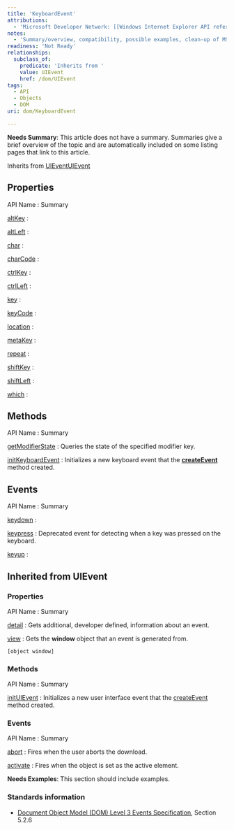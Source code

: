 ```yaml
---
title: 'KeyboardEvent'
attributions:
  - 'Microsoft Developer Network: [[Windows Internet Explorer API reference](http://msdn.microsoft.com/en-us/library/ie/hh828809%28v=vs.85%29.aspx) Article]'
notes:
  - 'Summary/overview, compatibility, possible examples, clean-up of MSDN headings'
readiness: 'Not Ready'
relationships:
  subclass_of:
    predicate: 'Inherits from '
    value: UIEvent
    href: /dom/UIEvent
tags:
  - API
  - Objects
  - DOM
uri: dom/KeyboardEvent

---
```

**Needs Summary**: This article does not have a summary. Summaries give a brief overview of the topic and are automatically included on some listing pages that link to this article.

Inherits from [UIEvent](/dom/UIEvent)[UIEvent](/dom/UIEvent)

## Properties

API Name
:   Summary

[altKey](/dom/KeyboardEvent/altKey)
:

[altLeft](/dom/KeyboardEvent/altLeft)
:

[char](/dom/KeyboardEvent/char)
:

[charCode](/dom/KeyboardEvent/charCode)
:

[ctrlKey](/dom/KeyboardEvent/ctrlKey)
:

[ctrlLeft](/dom/KeyboardEvent/ctrlLeft)
:

[key](/dom/KeyboardEvent/key)
:

[keyCode](/dom/KeyboardEvent/keyCode)
:

[location](/dom/KeyboardEvent/location)
:

[metaKey](/dom/KeyboardEvent/metaKey)
:

[repeat](/dom/KeyboardEvent/repeat)
:

[shiftKey](/dom/KeyboardEvent/shiftKey)
:

[shiftLeft](/dom/KeyboardEvent/shiftLeft)
:

[which](/dom/KeyboardEvent/which)
:

## Methods

API Name
:   Summary

[getModifierState](/dom/KeyboardEvent/getModifierState)
:   Queries the state of the specified modifier key.

[initKeyboardEvent](/dom/KeyboardEvent/initKeyboardEvent)
:   Initializes a new keyboard event that the [**createEvent**](/dom/Document/createEvent) method created.

## Events

API Name
:   Summary

[keydown](/dom/KeyboardEvent/keydown)
:

[keypress](/dom/KeyboardEvent/keypress)
:   Deprecated event for detecting when a key was pressed on the keyboard.

[keyup](/dom/KeyboardEvent/keyup)
:

## Inherited from UIEvent

### Properties

API Name
:   Summary

[detail](/dom/UIEvent/detail)
:   Gets additional, developer defined, information about an event.

[view](/dom/UIEvent/view)
:   Gets the **window** object that an event is generated from.

    [object window]

### Methods

API Name
:   Summary

[initUIEvent](/dom/UIEvent/initUIEvent)
:   Initializes a new user interface event that the [createEvent](/dom/Document/createEvent) method created.

### Events

API Name
:   Summary

[abort](/dom/UIEvent/abort)
:   Fires when the user aborts the download.

[activate](/dom/UIEvent/activate)
:   Fires when the object is set as the active element.

**Needs Examples**: This section should include examples.

### Standards information

-   [Document Object Model (DOM) Level 3 Events Specification](http://go.microsoft.com/fwlink/p/?linkid=203756), Section 5.2.6
